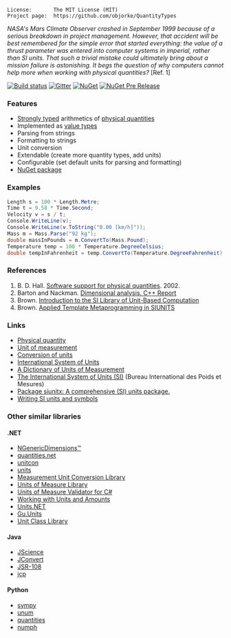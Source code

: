```
License:       The MIT License (MIT)
Project page:  https://github.com/objorke/QuantityTypes
```

_NASA's Mars Climate Observer crashed in September 1999 because of a serious breakdown in project management. However, that accident
will be best remembered for the simple error that started everything: the value of a thrust parameter was entered into computer systems 
in imperial, rather than SI units. That such a trivial mistake could ultimately bring about a mission failure is astonishing. It begs 
the question of why computers cannot help more when working with physical quantities?_ [Ref. 1]

[![Build status](https://img.shields.io/appveyor/ci/objorke/quantitytypes.svg?maxAge=2592000)](https://ci.appveyor.com/project/objorke/quantitytypes) 
[![Gitter](https://img.shields.io/gitter/room/objorke/quantitytypes.svg?maxAge=2592000)](https://gitter.im/objorke/QuantityTypes?utm_source=badge&utm_medium=badge&utm_campaign=pr-badge&utm_content=badge)
[![NuGet](https://img.shields.io/nuget/v/quantitytypes.svg?maxAge=2592000)](https://www.nuget.org/packages/QuantityTypes/)
[![NuGet Pre Release](https://img.shields.io/nuget/vpre/quantitytypes.svg?maxAge=2592000)](https://www.nuget.org/packages/QuantityTypes/)

### Features

- [Strongly typed](http://en.wikipedia.org/wiki/Strong_typing) arithmetics of [physical quantities](http://en.wikipedia.org/wiki/Physical_quantity)
- Implemented as [value types](http://msdn.microsoft.com/en-us/library/s1ax56ch.aspx)
- Parsing from strings
- Formatting to strings
- Unit conversion
- Extendable (create more quantity types, add units)
- Configurable (set default units for parsing and formatting)
- [NuGet package](https://www.nuget.org/packages/QuantityTypes)

### Examples

``` csharp
Length s = 100 * Length.Metre;
Time t = 9.58 * Time.Second;
Velocity v = s / t;
Console.WriteLine(v); 
Console.WriteLine(v.ToString("0.00 [km/h]")); 
Mass m = Mass.Parse("92 kg");
double massInPounds = m.ConvertTo(Mass.Pound);
Temperature temp = 100 * Temperature.DegreeCelsius;
double tempInFahrenheit = temp.ConvertTo(Temperature.DegreeFahrenheit);
```

### References

1. B. D. Hall. [Software support for physical quantities](http://mst.irl.cri.nz/Portals/5/enzcon.pdf). 2002.
2. Barton and Nackman. [Dimensional analysis. C++ Report](http://se.ethz.ch/~meyer/publications/OTHERS/scott_meyers/dimensions.pdf)
3. Brown. [Introduction to the SI Library of Unit-Based Computation](http://lss.fnal.gov/archive/1998/conf/Conf-98-328.pdf)
4. Brown. [Applied Template Metaprogramming in SIUNITS](http://www.oonumerics.org/tmpw01/brown.pdf)

### Links

- [Physical quantity](http://en.wikipedia.org/wiki/Physical_quantities)
- [Unit of measurement](http://en.wikipedia.org/wiki/Unit_of_measurement)
- [Conversion of units](http://en.wikipedia.org/wiki/Conversion_of_units)
- [International System of Units](http://en.wikipedia.org/wiki/International_System_of_Units)
- [A Dictionary of Units of Measurement](http://www.unc.edu/~rowlett/units/)
- [The International System of Units (SI)](http://www.bipm.org/utils/common/pdf/si_brochure_8_en.pdf) (Bureau International des Poids et Mesures)
- [Package siunitx: A comprehensive (SI) units package.](http://ctan.org/pkg/siunitx)
- [Writing SI units and symbols](http://www.poynton.com/PDFs/Writing_SI_units_(USL).pdf)

### Other similar libraries

#### .NET

- [NGenericDimensions™](https://ngenericdimensions.codeplex.com/)
- [quantities.net](http://sourceforge.net/projects/quantitiesnet/)
- [unitcon](http://sourceforge.net/projects/unitcon/)
- [units](http://www.gnu.org/software/units/)
- [Measurement Unit Conversion Library](http://www.codeproject.com/Articles/23087/Measurement-Unit-Conversion-Library)
- [Units of Measure Library](http://www.codeproject.com/Articles/404573/Units-of-Measure-Library-for-NET)
- [Units of Measure Validator for C#](http://www.codeproject.com/Articles/413750/Units-of-Measure-Validator-for-Csharp)
- [Working with Units and Amounts](http://www.codeproject.com/Articles/611731/Working-with-Units-and-Amounts)
- [Units.NET](https://github.com/InitialForce/UnitsNet)
- [Gu.Units](https://github.com/JohanLarsson/Gu.Units)
- [Unit Class Library](https://bitbucket.org/Clearspan/unit-class-library/wiki/Home)

#### Java

- [JScience](http://jscience.org/)
- [JConvert](http://sourceforge.net/projects/jconvert/)
- [JSR-108](http://jsr-108.sourceforge.net) 
- [jcp](http://www.jcp.org/en/jsr/detail?id=108)

#### Python

- [sympy](http://sympy.org/en/index.html)
- [unum](http://home.scarlet.be/be052320/Unum.html)
- [quantities](http://packages.python.org/quantities/)
- [numph](http://numpy.scipy.org/)
